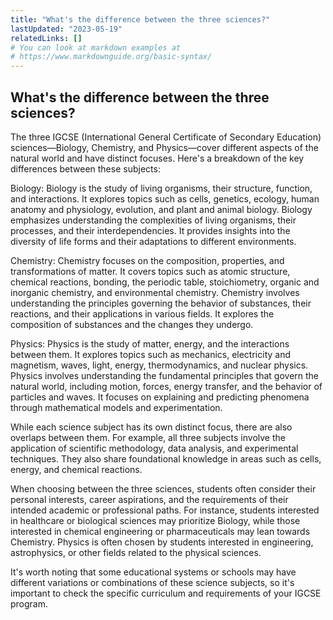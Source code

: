 ```yaml
---
title: "What's the difference between the three sciences?"
lastUpdated: "2023-05-19"
relatedLinks: []
# You can look at markdown examples at
# https://www.markdownguide.org/basic-syntax/
---
```


## What's the difference between the three sciences?

The three IGCSE (International General Certificate of Secondary Education) sciences—Biology, Chemistry, and Physics—cover different aspects of the natural world and have distinct focuses. Here's a breakdown of the key differences between these subjects:

Biology: Biology is the study of living organisms, their structure, function, and interactions. It explores topics such as cells, genetics, ecology, human anatomy and physiology, evolution, and plant and animal biology. Biology emphasizes understanding the complexities of living organisms, their processes, and their interdependencies. It provides insights into the diversity of life forms and their adaptations to different environments.

Chemistry: Chemistry focuses on the composition, properties, and transformations of matter. It covers topics such as atomic structure, chemical reactions, bonding, the periodic table, stoichiometry, organic and inorganic chemistry, and environmental chemistry. Chemistry involves understanding the principles governing the behavior of substances, their reactions, and their applications in various fields. It explores the composition of substances and the changes they undergo.

Physics: Physics is the study of matter, energy, and the interactions between them. It explores topics such as mechanics, electricity and magnetism, waves, light, energy, thermodynamics, and nuclear physics. Physics involves understanding the fundamental principles that govern the natural world, including motion, forces, energy transfer, and the behavior of particles and waves. It focuses on explaining and predicting phenomena through mathematical models and experimentation.

While each science subject has its own distinct focus, there are also overlaps between them. For example, all three subjects involve the application of scientific methodology, data analysis, and experimental techniques. They also share foundational knowledge in areas such as cells, energy, and chemical reactions.

When choosing between the three sciences, students often consider their personal interests, career aspirations, and the requirements of their intended academic or professional paths. For instance, students interested in healthcare or biological sciences may prioritize Biology, while those interested in chemical engineering or pharmaceuticals may lean towards Chemistry. Physics is often chosen by students interested in engineering, astrophysics, or other fields related to the physical sciences.

It's worth noting that some educational systems or schools may have different variations or combinations of these science subjects, so it's important to check the specific curriculum and requirements of your IGCSE program.
